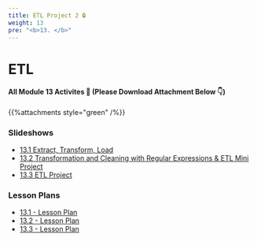 ```yaml
---
title: ETL Project 2 🔒
weight: 13
pre: "<b>13. </b>"
---
```



# ETL

#### All Module 13 Activites  📂 (Please Download Attachment Below 👇) 
{{%attachments style="green" /%}}

### Slideshows
* [13.1 Extract, Transform, Load](https://docs.google.com/presentation/d/1fKiVg0tU0Lm6--8r43lN1vHaSgS2qIh9nfZZ1860f7Y/edit)
* [13.2 Transformation and Cleaning 
with Regular Expressions & ETL Mini Project](https://docs.google.com/presentation/d/1qxpFHrkCFtpDC78wH2c9peq975wnRzblSLIrvqg02JE/edit?usp=sharing)
* [13.3 ETL Project ](https://docs.google.com/presentation/d/1n1uPeWDGWIgrwc-5biQTARFxjTm2IFdE_Y44vpeXFGA/edit#slide=id.g8f6e17478c_1_1108)


### Lesson Plans

* [13.1 - Lesson Plan](./activities/day-01)
* [13.2 - Lesson Plan](./activities/day-02)
* [13.3 - Lesson Plan](./activities/day-03)